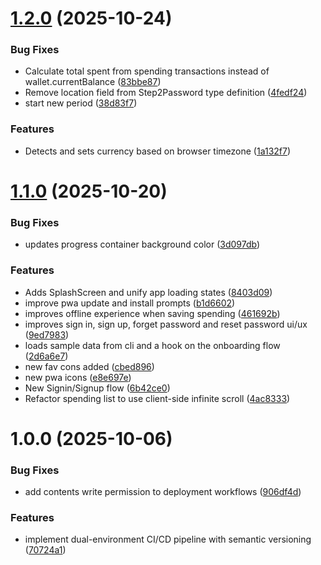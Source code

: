 # [1.2.0](https://github.com/pdelaplana/spendless.ionic.pwa/compare/v1.1.0...v1.2.0) (2025-10-24)


### Bug Fixes

* Calculate total spent from spending transactions instead of wallet.currentBalance ([83bbe87](https://github.com/pdelaplana/spendless.ionic.pwa/commit/83bbe8798276318a669f32a85b30ac05a375563f))
* Remove location field from Step2Password type definition ([4fedf24](https://github.com/pdelaplana/spendless.ionic.pwa/commit/4fedf24260efda10fa299823890307628c21f0bb))
* start new period ([38d83f7](https://github.com/pdelaplana/spendless.ionic.pwa/commit/38d83f7863595978efe4d23e1b2dc9849d8fd954))


### Features

* Detects and sets currency based on browser timezone ([1a132f7](https://github.com/pdelaplana/spendless.ionic.pwa/commit/1a132f73c5e136693158bc6399296db8f5b93937))

# [1.1.0](https://github.com/pdelaplana/spendless.ionic.pwa/compare/v1.0.0...v1.1.0) (2025-10-20)


### Bug Fixes

* updates progress container background color ([3d097db](https://github.com/pdelaplana/spendless.ionic.pwa/commit/3d097db1f2f35b834f7fdee0f16070be70ea4e66))


### Features

* Adds SplashScreen and unify app loading states ([8403d09](https://github.com/pdelaplana/spendless.ionic.pwa/commit/8403d090da9114124cd708af4d331b5a1f541082))
* improve pwa update and install prompts ([b1d6602](https://github.com/pdelaplana/spendless.ionic.pwa/commit/b1d660261f71834936cdb854fd26d846aebae23c))
* improves offline experience when saving spending ([461692b](https://github.com/pdelaplana/spendless.ionic.pwa/commit/461692b40bc2a734b261c026fe1034c5425c7da1))
* improves sign in, sign up, forget password and reset password ui/ux ([9ed7983](https://github.com/pdelaplana/spendless.ionic.pwa/commit/9ed79831a64c4f9f0b56d23de0f063ecd02b542a))
* loads sample data from cli and a hook on the onboarding flow ([2d6a6e7](https://github.com/pdelaplana/spendless.ionic.pwa/commit/2d6a6e789c23c36e5e976209a84aaa9b8373ee8b))
* new fav cons added ([cbed896](https://github.com/pdelaplana/spendless.ionic.pwa/commit/cbed89629eaf142d3658556e7ee8ef44486e40b8))
* new pwa icons ([e8e697e](https://github.com/pdelaplana/spendless.ionic.pwa/commit/e8e697e05a189021132affda05fe7159a85e7be5))
* New Signin/Signup flow ([6b42ce0](https://github.com/pdelaplana/spendless.ionic.pwa/commit/6b42ce02395ff899f6aa2829fd7394401fb0cf6c))
* Refactor spending list to use client-side infinite scroll ([4ac8333](https://github.com/pdelaplana/spendless.ionic.pwa/commit/4ac83337d765019708f01358e5859d4d3b957692))

# 1.0.0 (2025-10-06)


### Bug Fixes

* add contents write permission to deployment workflows ([906df4d](https://github.com/pdelaplana/spendless.ionic.pwa/commit/906df4dc8cb9615e76a2cd8d807d64822c53592e))


### Features

* implement dual-environment CI/CD pipeline with semantic versioning ([70724a1](https://github.com/pdelaplana/spendless.ionic.pwa/commit/70724a11a0f322ed99be3847e68059c40396039e))
